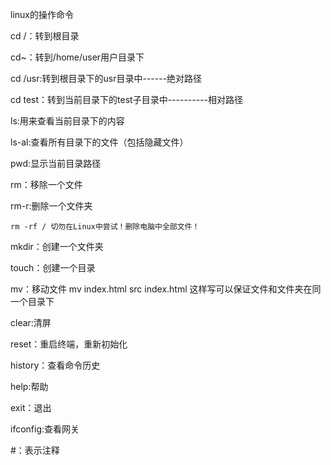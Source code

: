 linux的操作命令

cd /：转到根目录

cd~：转到/home/user用户目录下

cd /usr:转到根目录下的usr目录中------绝对路径

cd test：转到当前目录下的test子目录中----------相对路径



ls:用来查看当前目录下的内容

ls-al:查看所有目录下的文件（包括隐藏文件）



pwd:显示当前目录路径



rm：移除一个文件

rm-r:删除一个文件夹

```
rm -rf / 切勿在Linux中尝试！删除电脑中全部文件！
```



mkdir：创建一个文件夹

touch：创建一个目录

mv：移动文件  mv index.html src index.html  这样写可以保证文件和文件夹在同一个目录下



clear:清屏

reset：重启终端，重新初始化

history：查看命令历史

help:帮助

exit：退出



ifconfig:查看网关



#：表示注释



